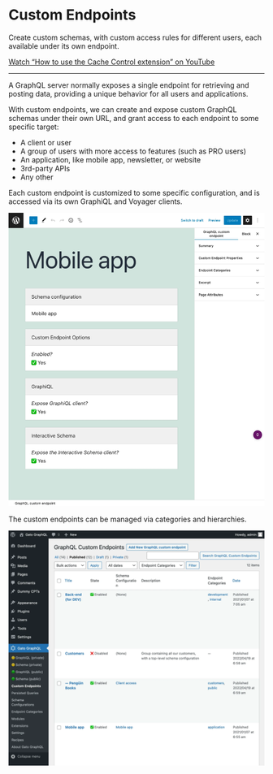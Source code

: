 # Custom Endpoints

Create custom schemas, with custom access rules for different users, each available under its own endpoint.

[Watch “How to use the Cache Control extension” on YouTube](https://www.youtube.com/watch?v=VNk7CQDDtos)

---

A GraphQL server normally exposes a single endpoint for retrieving and posting data, providing a unique behavior for all users and applications.

With custom endpoints, we can create and expose custom GraphQL schemas under their own URL, and grant access to each endpoint to some specific target:

- A client or user
- A group of users with more access to features (such as PRO users)
- An application, like mobile app, newsletter, or website
- 3rd-party APIs
- Any other

Each custom endpoint is customized to some specific configuration, and is accessed via its own GraphiQL and Voyager clients.

<div class="img-width-1024" markdown=1>

![Custom endpoint editor](../../../../../extensions/custom-endpoints/docs/images/custom-endpoint.webp "Custom endpoint editor")

</div>

The custom endpoints can be managed via categories and hierarchies.

<div class="img-width-1024" markdown=1>

![Custom Endpoints in the admin](../../../../../extensions/custom-endpoints/docs/images/custom-endpoints-page.webp)

</div>

<!-- ## List of bundled extensions

- [Custom Endpoints](../../../../../extensions/custom-endpoints/docs/modules/custom-endpoints/en.md) -->
